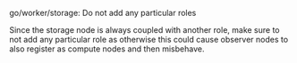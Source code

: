 go/worker/storage: Do not add any particular roles

Since the storage node is always coupled with another role, make sure
to not add any particular role as otherwise this could cause observer
nodes to also register as compute nodes and then misbehave.
